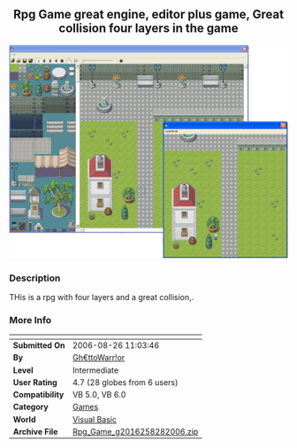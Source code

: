 ﻿<div align="center">

## Rpg Game great engine, editor plus game, Great collision four layers in the game

<img src="PIC2006828327542181.JPG">
</div>

### Description

THis is a rpg with four layers and a great collision,.
 
### More Info
 


<span>             |<span>
---                |---
**Submitted On**   |2006-08-26 11:03:46
**By**             |[Gh€ttoWarr\!or](https://github.com/Planet-Source-Code/PSCIndex/blob/master/ByAuthor/gh-ttowarr-or.md)
**Level**          |Intermediate
**User Rating**    |4.7 (28 globes from 6 users)
**Compatibility**  |VB 5\.0, VB 6\.0
**Category**       |[Games](https://github.com/Planet-Source-Code/PSCIndex/blob/master/ByCategory/games__1-38.md)
**World**          |[Visual Basic](https://github.com/Planet-Source-Code/PSCIndex/blob/master/ByWorld/visual-basic.md)
**Archive File**   |[Rpg\_Game\_g2016258282006\.zip](https://github.com/Planet-Source-Code/gh-ttowarr-or-rpg-game-great-engine-editor-plus-game-great-collision-four-layers-in-the-ga__1-66394/archive/master.zip)








